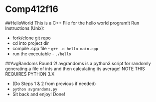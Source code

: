 # Comp412f16
##HelloWorld
This is a C++ File for the hello world program!t 
Run Instructions (Unix): 
* fork/clone git repo 
* cd into project dir 
* compile .cpp file -  `g++ -o hello main.cpp `
* run the executable - `./hello `

##AvgRandoms
Round 2! avgrandoms is a python3 script for randomly generating a file of ints and then calculating its average! NOTE THIS REQUIRES PYTHON 3.X
* (Do Steps 1 & 2 from previous if needed)
* `python avgrandoms.py` 
* Sit back and enjoy! 
Done! 
